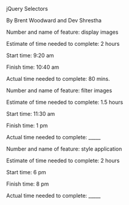 jQuery Selectors

By Brent Woodward and Dev Shrestha

Number and name of feature: display images

Estimate of time needed to complete: 2 hours

Start time: 9:20 am

Finish time: 10:40 am

Actual time needed to complete: 80 mins. 


Number and name of feature: filter images

Estimate of time needed to complete: 1.5 hours

Start time: 11:30 am

Finish time: 1 pm

Actual time needed to complete: _____

Number and name of feature: style application

Estimate of time needed to complete: 2 hours

Start time: 6 pm

Finish time: 8 pm

Actual time needed to complete: _____